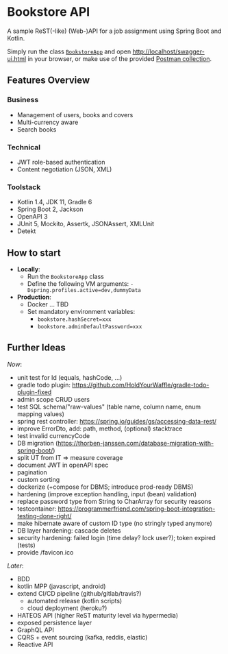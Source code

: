 # Bookstore API

A sample ReST(-like) (Web-)API for a job assignment using Spring Boot and Kotlin.

Simply run the
class [`BookstoreApp`](https://github.com/christophpickl/bookstore-api/blob/master/src/main/kotlin/com/github/cpickl/bookstore/BookstoreApp.kt)
and open [http://localhost/swagger-ui.html](http://localhost/swagger-ui.html) in your browser, or make use of the
provided [Postman collection](https://github.com/christophpickl/bookstore-api/tree/master/src/doc).

## Features Overview

### Business

* Management of users, books and covers
* Multi-currency aware
* Search books

### Technical

* JWT role-based authentication
* Content negotiation (JSON, XML)

### Toolstack

* Kotlin 1.4, JDK 11, Gradle 6
* Spring Boot 2, Jackson
* OpenAPI 3
* JUnit 5, Mockito, Assertk, JSONAssert, XMLUnit
* Detekt

## How to start

* __Locally__:
  * Run the `BookstoreApp` class
  * Define the following VM arguments: `-Dspring.profiles.active=dev,dummyData`
* __Production__:
  * Docker ... TBD
  * Set mandatory environment variables:
    * `bookstore.hashSecret=xxx`
    * `bookstore.adminDefaultPassword=xxx`

## Further Ideas

_Now_:

* unit test for Id (equals, hashCode, ...)
* gradle todo plugin: https://github.com/HoldYourWaffle/gradle-todo-plugin-fixed
* admin scope CRUD users
* test SQL schema/"raw-values" (table name, column name, enum mapping values)
* spring rest controller: https://spring.io/guides/gs/accessing-data-rest/
* improve ErrorDto, add:  path, method, (optional) stacktrace
* test invalid currencyCode
* DB migration (https://thorben-janssen.com/database-migration-with-spring-boot/)
* split UT from IT => measure coverage
* document JWT in openAPI spec
* pagination
* custom sorting
* dockerize (+compose for DBMS; introduce prod-ready DBMS)
* hardening (improve exception handling, input (bean) validation)
* replace password type from String to CharArray for security reasons
* testcontainer: https://programmerfriend.com/spring-boot-integration-testing-done-right/
* make hibernate aware of custom ID type (no stringly typed anymore)
* DB layer hardening: cascade deletes
* security hardening: failed login (time delay? lock user?); token expired (tests)
* provide /favicon.ico

_Later_:

* BDD
* kotlin MPP (javascript, android)
* extend CI/CD pipeline (github/gitlab/travis?)
  * automated release (kotlin scripts)
  * cloud deployment (heroku?)
* HATEOS API (higher ReST maturity level via hypermedia)
* exposed persistence layer
* GraphQL API
* CQRS + event sourcing (kafka, reddis, elastic)
* Reactive API
